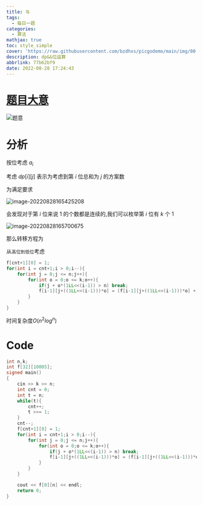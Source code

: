 ```yaml
---
title: 与
tags:
  - 每日一题
categories:
  - 算法
mathjax: true
toc: style_simple
cover: 'https://raw.githubusercontent.com/bzdhxs/picgodemo/main/img/80.JPG'
description: dp&&位运算
abbrlink: 77b62bf9
date: 2022-08-28 17:24:43
---
```



# [题目大意](http://oj.daimayuan.top/course/10/problem/155)

![题意](https://cdn.jsdelivr.net/gh/bzdhxs/picgodemo/img/image-20220828163645765.png)



# 分析

按位考虑  $a_i$

考虑 $dp[i][j]$ 表示为考虑到第 $i$ 位总和为 $j$ 的方案数

为满足要求

![image-20220828165425208](https://cdn.jsdelivr.net/gh/bzdhxs/picgodemo/img/image-20220828165425208.png)

会发现对于第 $i$ 位来说 $1$ 的个数都是连续的,我们可以枚举第 $i$ 位有 $k$ 个 $1$

![image-20220828165700675](https://cdn.jsdelivr.net/gh/bzdhxs/picgodemo/img/image-20220828165700675.png)



那么转移方程为

从``高位到低位``考虑

```cpp
f[cnt+1][0] = 1;
for(int i = cnt+1;i > 0;i--){
    for(int j = 0;j <= n;j++){
        for(int o = 0;o <= k;o++){
            if(j + o*(1LL<<(i-1)) > n) break; 
            f[i-1][j+((1LL<<(i-1)))*o] = (f[i-1][j+((1LL<<(i-1)))*o] + f[i][j])%mod; 
        }
    }
}
```

时间复杂度$O(n^{2} log^n)$

# Code

```cpp
int n,k;
int f[32][10005];
signed main()
{
    cin >> k >> n;
    int cnt = 0;
    int t = n;
    while(t){
        cnt++;
        t >>= 1;
    }
    cnt--;
    f[cnt+1][0] = 1;
    for(int i = cnt+1;i > 0;i--){
        for(int j = 0;j <= n;j++){
            for(int o = 0;o <= k;o++){
                if(j + o*(1LL<<(i-1)) > n) break; 
                f[i-1][j+((1LL<<(i-1)))*o] = (f[i-1][j+((1LL<<(i-1)))*o] + f[i][j])%mod; 
            }
        }
    }

    cout << f[0][n] << endl;
    return 0;
}
```






